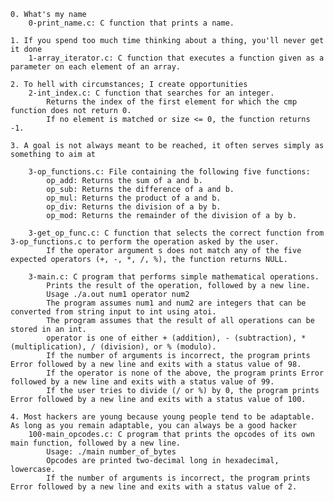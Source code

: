 

    0. What's my name
        0-print_name.c: C function that prints a name.

    1. If you spend too much time thinking about a thing, you'll never get it done
        1-array_iterator.c: C function that executes a function given as a parameter on each element of an array.

    2. To hell with circumstances; I create opportunities
        2-int_index.c: C function that searches for an integer.
            Returns the index of the first element for which the cmp function does not return 0.
            If no element is matched or size <= 0, the function returns -1.

    3. A goal is not always meant to be reached, it often serves simply as something to aim at

        3-op_functions.c: File containing the following five functions:
            op_add: Returns the sum of a and b.
            op_sub: Returns the difference of a and b.
            op_mul: Returns the product of a and b.
            op_div: Returns the division of a by b.
            op_mod: Returns the remainder of the division of a by b.

        3-get_op_func.c: C function that selects the correct function from 3-op_functions.c to perform the operation asked by the user.
            If the operator argument s does not match any of the five expected operators (+, -, *, /, %), the function returns NULL.

        3-main.c: C program that performs simple mathematical operations.
            Prints the result of the operation, followed by a new line.
            Usage ./a.out num1 operator num2
            The program assumes num1 and num2 are integers that can be converted from string input to int using atoi.
            The program assumes that the result of all operations can be stored in an int.
            operator is one of either + (addition), - (subtraction), * (multiplication), / (division), or % (modulo).
            If the number of arguments is incorrect, the program prints Error followed by a new line and exits with a status value of 98.
            If the operator is none of the above, the program prints Error followed by a new line and exits with a status value of 99.
            If the user tries to divide (/ or %) by 0, the program prints Error followed by a new line and exits with a status value of 100.

    4. Most hackers are young because young people tend to be adaptable. As long as you remain adaptable, you can always be a good hacker
        100-main_opcodes.c: C program that prints the opcodes of its own main function, followed by a new line.
            Usage: ./main number_of_bytes
            Opcodes are printed two-decimal long in hexadecimal, lowercase.
            If the number of arguments is incorrect, the program prints Error followed by a new line and exits with a status value of 2.

